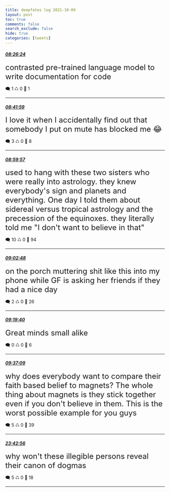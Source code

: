 ```yaml
---
title: deepfates log 2021-10-09
layout: post
toc: true
comments: false
search_exclude: false
hide: true
categories: [tweets]
---
```



#### <a href = "https://twitter.com/deepfates/status/1446844497904631812">*08:26:24*</a>

<font size="5">contrasted pre-trained language model to write documentation for code</font>



🗨️ 1 ♺ 0 🤍  1   

---
    
#### <a href = "https://twitter.com/deepfates/status/1446848421688582145">*08:41:59*</a>

<font size="5">I love it when I accidentally find out that somebody I put on mute has blocked me 😂</font>



🗨️ 3 ♺ 0 🤍  8   

---
    
#### <a href = "https://twitter.com/deepfates/status/1446852942431145992">*08:59:57*</a>

<font size="5">used to hang with these two sisters who were really into astrology. they knew everybody's sign and planets and everything.  One day I told them about sidereal versus tropical astrology and the precession of the equinoxes. they literally told me "I don't want to believe in that"</font>



🗨️ 10 ♺ 0 🤍  94   

---
    
#### <a href = "https://twitter.com/deepfates/status/1446853661934686214">*09:02:48*</a>

<font size="5">on the porch muttering shit like this into my phone while GF is asking her friends if they had a nice day</font>



🗨️ 2 ♺ 0 🤍  26   

---
    
#### <a href = "https://twitter.com/deepfates/status/1446857906964533254">*09:19:40*</a>

<font size="5">Great minds small alike</font>



🗨️ 0 ♺ 0 🤍  6   

---
    
#### <a href = "https://twitter.com/deepfates/status/1446862305233408004">*09:37:09*</a>

<font size="5">why does everybody want to compare their faith based belief to magnets? The whole thing about magnets is they stick together even if you don't believe in them. This is the worst possible example for you guys</font>



🗨️ 5 ♺ 0 🤍  39   

---
    
#### <a href = "https://twitter.com/deepfates/status/1447075152915677186">*23:42:56*</a>

<font size="5">why won't these illegible persons reveal their canon of dogmas</font>



🗨️ 5 ♺ 0 🤍  18   

---
    
            

